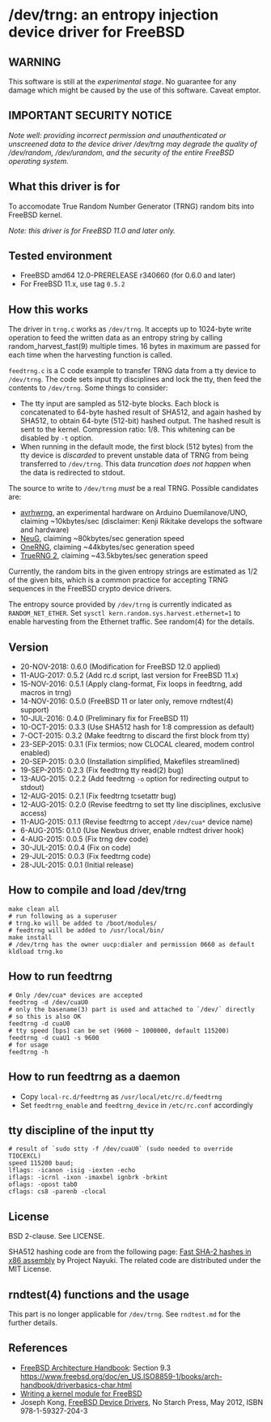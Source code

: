 # /dev/trng: an entropy injection device driver for FreeBSD

## WARNING

This software is still at the *experimental stage*. No guarantee for any damage
which might be caused by the use of this software. Caveat emptor.

## IMPORTANT SECURITY NOTICE

*Note well: providing incorrect permission and unauthenticated or unscreened
data to the device driver /dev/trng may degrade the quality of /dev/random,
/dev/urandom, and the security of the entire FreeBSD operating system.*

## What this driver is for

To accomodate True Random Number Generator (TRNG) random bits into FreeBSD
kernel.

*Note: this driver is for FreeBSD 11.0 and later only.*

## Tested environment

* FreeBSD amd64 12.0-PRERELEASE r340660 (for 0.6.0 and later)
* For FreeBSD 11.x, use tag `0.5.2`

## How this works

The driver in `trng.c` works as `/dev/trng`. It accepts up to 1024-byte write
operation to feed the written data as an entropy string by calling random\_harvest\_fast(9) multiple times. 16 bytes in maximum are passed for each time when the harvesting function is called. 

`feedtrng.c` is a C code example to transfer TRNG data from a tty device to
`/dev/trng`. The code sets input tty disciplines and lock the tty, then feed
the contents to `/dev/trng`. Some things to consider:

* The tty input are sampled as 512-byte blocks. Each block is concatenated to
64-byte hashed result of SHA512, and again hashed by SHA512, to obtain
64-byte (512-bit) hashed output. The hashed result is sent to the kernel.
Compression ratio: 1/8.  This whitening can be disabled by `-t` option.
* When running in the default mode, the first block (512 bytes) from the tty device is *discarded* to prevent unstable data of TRNG from being transferred to `/dev/trng`. This data *truncation does not happen* when the data is redirected to
stdout.

The source to write to `/dev/trng` *must* be a real TRNG. Possible candidates are:

* [avrhwrng](https://github.com/jj1bdx/avrhwrng/), an experimental hardware on Arduino Duemilanove/UNO, claiming ~10kbytes/sec (disclaimer: Kenji Rikitake develops the software and hardware)
* [NeuG](http://www.gniibe.org/memo/development/gnuk/rng/neug.html), claiming ~80kbytes/sec generation speed
* [OneRNG](http://onerng.info), claiming ~44kbytes/sec generation speed
* [TrueRNG 2](https://www.tindie.com/products/ubldit/truerng-hardware-random-number-generator/), claiming ~43.5kbytes/sec generation speed

Currently, the random bits in the given entropy strings are estimated as 1/2 of
the given bits, which is a common practice for accepting TRNG sequences in the
FreeBSD crypto device drivers.

The entropy source provided by `/dev/trng` is currently indicated as
`RANDOM_NET_ETHER`. Set `sysctl kern.random.sys.harvest.ethernet=1` to enable
harvesting from the Ethernet traffic. See random(4) for the details. 

## Version

* 20-NOV-2018: 0.6.0 (Modification for FreeBSD 12.0 applied)
* 11-AUG-2017: 0.5.2 (Add rc.d script, last version for FreeBSD 11.x)
* 15-NOV-2016: 0.5.1 (Apply clang-format, Fix loops in feedtrng, add macros in trng)
* 14-NOV-2016: 0.5.0 (FreeBSD 11 or later only, remove rndtest(4) support)
* 10-JUL-2016: 0.4.0 (Preliminary fix for FreeBSD 11)
* 10-OCT-2015: 0.3.3 (Use SHA512 hash for 1:8 compression as default)
* 7-OCT-2015: 0.3.2 (Make feedtrng to discard the first block from tty)
* 23-SEP-2015: 0.3.1 (Fix termios; now CLOCAL cleared, modem control enabled)
* 20-SEP-2015: 0.3.0 (Installation simplified, Makefiles streamlined)
* 19-SEP-2015: 0.2.3 (Fix feedtrng tty read(2) bug)
* 13-AUG-2015: 0.2.2 (Add feedtrng `-o` option for redirecting output to stdout)
* 12-AUG-2015: 0.2.1 (Fix feedtrng tcsetattr bug)
* 12-AUG-2015: 0.2.0 (Revise feedtrng to set tty line disciplines, exclusive access)
* 11-AUG-2015: 0.1.1 (Revise feedtrng to accept `/dev/cua*` device name)
*  6-AUG-2015: 0.1.0 (Use Newbus driver, enable rndtest driver hook)
*  4-AUG-2015: 0.0.5 (Fix trng dev code)
* 30-JUL-2015: 0.0.4 (Fix on code)
* 29-JUL-2015: 0.0.3 (Fix feedtrng code)
* 28-JUL-2015: 0.0.1 (Initial release)

## How to compile and load /dev/trng

    make clean all
    # run following as a superuser
    # trng.ko will be added to /boot/modules/
    # feedtrng will be added to /usr/local/bin/
    make install
    # /dev/trng has the owner uucp:dialer and permission 0660 as default
    kldload trng.ko

## How to run feedtrng

    # Only /dev/cua* devices are accepted
    feedtrng -d /dev/cuaU0
    # only the basename(3) part is used and attached to `/dev/` directly
    # so this is also OK
    feedtrng -d cuaU0
    # tty speed [bps] can be set (9600 ~ 1000000, default 115200)
    feedtrng -d cuaU1 -s 9600
    # for usage
    feedtrng -h

## How to run feedtrng as a daemon

* Copy `local-rc.d/feedtrng` as `/usr/local/etc/rc.d/feedtrng`
* Set `feedtrng_enable` and `feedtrng_device` in `/etc/rc.conf` accordingly

## tty discipline of the input tty

    # result of `sudo stty -f /dev/cuaU0` (sudo needed to override TIOCEXCL)
    speed 115200 baud;
    lflags: -icanon -isig -iexten -echo
    iflags: -icrnl -ixon -imaxbel ignbrk -brkint
    oflags: -opost tab0
    cflags: cs8 -parenb -clocal

## License

BSD 2-clause. See LICENSE.

SHA512 hashing code are from the following page: [Fast SHA-2 hashes in x86 assembly](http://www.nayuki.io/page/fast-sha2-hashes-in-x86-assembly) by Project Nayuki. The related code are distributed under the MIT License.

## rndtest(4) functions and the usage

This part is no longer applicable for `/dev/trng`. See `rndtest.md` for the further details.

## References

* [FreeBSD Architecture Handbook](https://www.freebsd.org/doc/en_US.ISO8859-1/books/arch-handbook/index.html): Section 9.3 <https://www.freebsd.org/doc/en_US.ISO8859-1/books/arch-handbook/driverbasics-char.html>
* [Writing a kernel module for FreeBSD](http://www.freesoftwaremagazine.com/articles/writing_a_kernel_module_for_freebsd)
* Joseph Kong, [FreeBSD Device Drivers](https://www.nostarch.com/bsddrivers.htm), No Starch Press, May 2012, ISBN 978-1-59327-204-3
